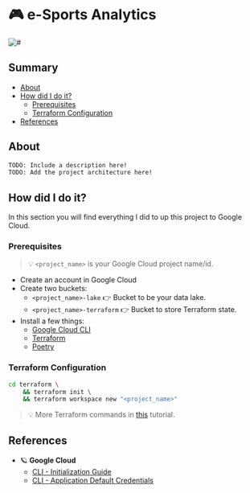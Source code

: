# 🎮 e-Sports Analytics

![#](https://img.shields.io/badge/licence-MIT-lightseagreen.svg?logo=apache)

## Summary

- [About](#about)
- [How did I do it?](#how-did-i-do-it)
  - [Prerequisites](#prerequisites)
  - [Terraform Configuration](#terraform-configuration)
- [References](#references)

## About

```bash
TODO: Include a description here!  
TODO: Add the project architecture here!
```

## How did I do it?

In this section you will find everything I did to up this project to Google Cloud.

### Prerequisites

> 💡 `<project_name>` is your Google Cloud project name/id.

- Create an account in Google Cloud
- Create two buckets:
  - `<project_name>-lake` 👉 Bucket to be your data lake.
  - `<project_name>-terraform` 👉 Bucket to store Terraform state.
- Install a few things:
  - [Google Cloud CLI]
  - [Terraform]
  - [Poetry]

### Terraform Configuration

```bash
cd terraform \
    && terraform init \
    && terraform workspace new "<project_name>"
```

> 💡 More Terraform commands in [this](https://gist.github.com/avcaliani/4a68c1fdfe5132288ebea1819bdfa23f) tutorial.

## References

- 🪐 **Google Cloud**
  - [CLI - Initialization Guide](https://cloud.google.com/sdk/docs/initializing)
  - [CLI - Application Default Credentials](https://cloud.google.com/docs/authentication/application-default-credentials)

[Google Cloud CLI]: https://cloud.google.com/sdk/docs/install
[Terraform]: https://developer.hashicorp.com/terraform/downloads?product_intent=terraform
[Poetry]: https://python-poetry.org/
